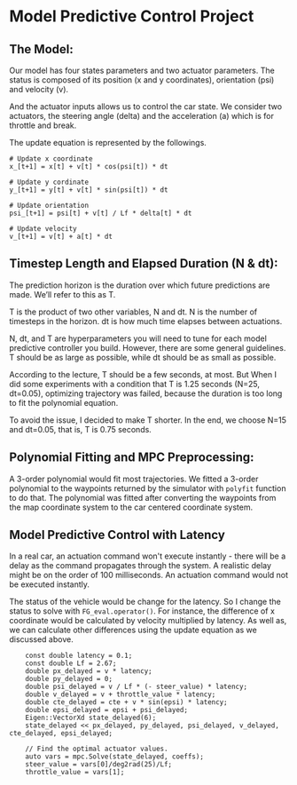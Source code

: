 # Model Predictive Control Project

## The Model:

Our model has four states parameters and two actuator parameters.
The status is composed of its position (x and y coordinates), orientation (psi) and velocity (v).

And the actuator inputs allows us to control the car state.
We consider two actuators, the steering angle (delta) and the acceleration (a) which is for throttle and break.

The update equation is represented by the followings.

```
# Update x coordinate
x_[t+1] = x[t] + v[t] * cos(psi[t]) * dt

# Update y cordinate
y_[t+1] = y[t] + v[t] * sin(psi[t]) * dt

# Update orientation
psi_[t+1] = psi[t] + v[t] / Lf * delta[t] * dt

# Update velocity
v_[t+1] = v[t] + a[t] * dt
```

## Timestep Length and Elapsed Duration (N & dt):

The prediction horizon is the duration over which future predictions are made.
We’ll refer to this as T.

T is the product of two other variables, N and dt.
N is the number of timesteps in the horizon.
dt is how much time elapses between actuations.

N, dt, and T are hyperparameters you will need to tune for each model predictive controller you build. However, there are some general guidelines. T should be as large as possible, while dt should be as small as possible.

According to the lecture, T should be a few seconds, at most.
But When I did some experiments with a condition that T is 1.25 seconds (N=25, dt=0.05), optimizing trajectory was failed, because the duration is too long to fit the polynomial equation.

To avoid the issue, I decided to make T shorter.
In the end, we choose N=15 and dt=0.05, that is, T is 0.75 seconds.

## Polynomial Fitting and MPC Preprocessing:
A 3-order polynomial would fit most trajectories.
We fitted a 3-order polynomial to the waypoints returned by the simulator with `polyfit` function to do that.
The polynomial was fitted after converting the waypoints from the map coordinate system to the car centered coordinate system.

## Model Predictive Control with Latency
In a real car, an actuation command won't execute instantly - there will be a delay as the command propagates through the system.
A realistic delay might be on the order of 100 milliseconds.
An actuation command would not be executed instantly.

The status of the vehicle would be change for the latency. 
So I change the status to solve with `FG_eval.operator()`.
For instance, the difference of x coordinate would be calculated by velocity multiplied by latency.
As well as, we can calculate other differences using the update equation as we discussed above.

```
	const double latency = 0.1;
	const double Lf = 2.67;
	double px_delayed = v * latency;
	double py_delayed = 0;
	double psi_delayed = v / Lf * (- steer_value) * latency;
	double v_delayed = v + throttle_value * latency;
	double cte_delayed = cte + v * sin(epsi) * latency;
	double epsi_delayed = epsi + psi_delayed;
	Eigen::VectorXd state_delayed(6);
	state_delayed << px_delayed, py_delayed, psi_delayed, v_delayed, cte_delayed, epsi_delayed;

	// Find the optimal actuator values.
	auto vars = mpc.Solve(state_delayed, coeffs);
	steer_value = vars[0]/deg2rad(25)/Lf;
	throttle_value = vars[1];
```

